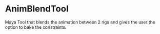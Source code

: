 # AnimBlendTool
Maya Tool that blends the animation between 2 rigs and gives the user the option to bake the constraints.
